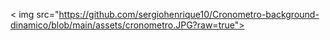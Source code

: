 < img src="https://github.com/sergiohenrique10/Cronometro-background-dinamico/blob/main/assets/cronometro.JPG?raw=true">
